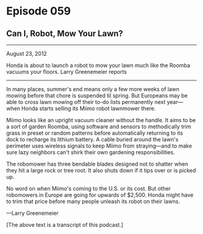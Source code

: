 # Episode 059

## Can I, Robot, Mow Your Lawn?

---

August 23, 2012

Honda is about to launch a robot to mow your lawn much like the Roomba vacuums your floors. Larry Greenemeier reports

---

In many places, summer's end means only a few more weeks of lawn mowing before that chore is suspended til spring. But Europeans may be able to cross lawn mowing off their to-do lists permanently next year—when Honda starts selling its Miimo robot lawnmower there.

Miimo looks like an upright vacuum cleaner without the handle. It aims to be a sort of garden Roomba, using software and sensors to methodically trim grass in preset or random patterns before automatically returning to its dock to recharge its lithium battery. A cable buried around the lawn's perimeter uses wireless signals to keep Miimo from straying—and to make sure lazy neighbors can't shirk their own gardening responsibilities.

The robomower has three bendable blades designed not to shatter when they hit a large rock or tree root. It also shuts down if it tips over or is picked up.

No word on when Miimo's coming to the U.S. or its cost. But other robomowers in Europe are going for upwards of $2,500. Honda might have to trim that price before many people unleash its robot on their lawns.

—Larry Greenemeier

[The above text is a transcript of this podcast.]

